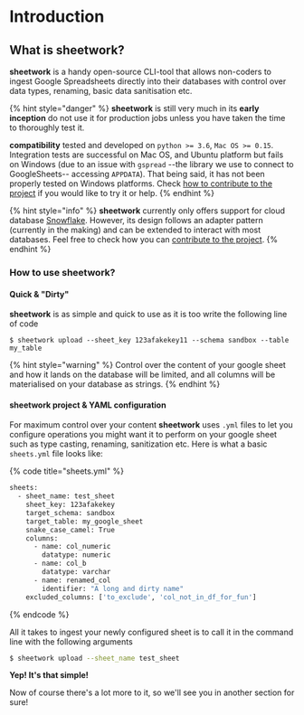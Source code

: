# Introduction

## What is sheetwork?

**sheetwork** is a handy open-source CLI-tool that allows non-coders to ingest Google Spreadsheets directly into their databases with control over data types, renaming, basic data sanitisation etc.

{% hint style="danger" %}
**sheetwork** is still very much in its **early inception** do not use it for production jobs unless you have taken the time to thoroughly test it.

**compatibility** tested and developed on `python >= 3.6`, `Mac OS >= 0.15`. Integration tests are successful on Mac OS, and Ubuntu platform but fails on Windows \(due to an issue with `gspread` --the library we use to connect to GoogleSheets-- accessing  `APPDATA`\). That being said, it has not been properly tested on Windows platforms. Check [how to contribute to the project](https://github.com/bastienboutonnet/sheetwork/blob/dev/nicolas_jaar/CONTRIBUTING.md) if you would like to try it or help.
{% endhint %}

{% hint style="info" %}
**sheetwork** currently only offers support for cloud database [Snowflake](https://www.snowflake.com/). However, its design follows an adapter pattern \(currently in the making\) and can be extended to interact with most databases. Feel free to check how you can [contribute to the project](https://github.com/bastienboutonnet/sheetload).
{% endhint %}

### How to use sheetwork?

#### Quick & "Dirty"

**sheetwork** is as simple and quick to use as it is too write the following line of code

```
$ sheetwork upload --sheet_key 123afakekey11 --schema sandbox --table my_table
```

{% hint style="warning" %}
 Control over the content of your google sheet and how it lands on the database will be limited, and all columns will be materialised on your database as strings.
{% endhint %}

#### sheetwork project & YAML configuration

For maximum control over your content **sheetwork** uses `.yml` files to let you configure operations you might want it to perform on your google sheet such as type casting, renaming, sanitization etc. Here is what a basic `sheets.yml` file looks like:

{% code title="sheets.yml" %}
```bash
sheets:
  - sheet_name: test_sheet
    sheet_key: 123afakekey
    target_schema: sandbox
    target_table: my_google_sheet
    snake_case_camel: True
    columns:
      - name: col_numeric
        datatype: numeric
      - name: col_b
        datatype: varchar
      - name: renamed_col
        identifier: "A long and dirty name"
    excluded_columns: ['to_exclude', 'col_not_in_df_for_fun']
```
{% endcode %}

All it takes to ingest your newly configured sheet is to call it in the command line with the following arguments

```bash
$ sheetwork upload --sheet_name test_sheet
```

**Yep! It's that simple!**

Now of course there's a lot more to it, so we'll see you in another section for sure!

